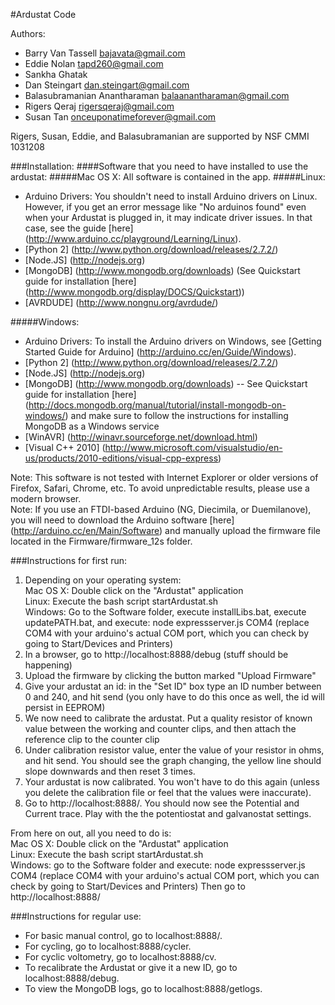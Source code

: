 #Ardustat Code

Authors:

- Barry Van Tassell <bajavata@gmail.com>
- Eddie Nolan <tapd260@gmail.com>
- Sankha Ghatak
- Dan Steingart <dan.steingart@gmail.com>
- Balasubramanian Anantharaman <balaanantharaman@gmail.com>
- Rigers Qeraj <rigersqeraj@gmail.com>
- Susan Tan <onceuponatimeforever@gmail.com>

Rigers, Susan, Eddie, and Balasubramanian are supported by NSF CMMI 1031208

###Installation:
####Software that you need to have installed to use the ardustat:
#####Mac OS X:
All software is contained in the app.
#####Linux:
- Arduino Drivers: You shouldn't need to install Arduino drivers on Linux. However, if you get an error message like "No arduinos found" even when your Ardustat is plugged in, it may indicate driver issues. In that case, see the guide [here] (http://www.arduino.cc/playground/Learning/Linux).
- [Python 2] (http://www.python.org/download/releases/2.7.2/)
- [Node.JS] (http://nodejs.org)
- [MongoDB] (http://www.mongodb.org/downloads) (See Quickstart guide for installation [here] (http://www.mongodb.org/display/DOCS/Quickstart))
- [AVRDUDE] (http://www.nongnu.org/avrdude/)

#####Windows: 
- Arduino Drivers: To install the Arduino drivers on Windows, see [Getting Started Guide for Arduino] (http://arduino.cc/en/Guide/Windows).
- [Python 2] (http://www.python.org/download/releases/2.7.2/)
- [Node.JS] (http://nodejs.org)
- [MongoDB] (http://www.mongodb.org/downloads) -- See Quickstart guide for installation [here] (http://docs.mongodb.org/manual/tutorial/install-mongodb-on-windows/) and make sure to follow the instructions for installing MongoDB as a Windows service
- [WinAVR] (http://winavr.sourceforge.net/download.html)
- [Visual C++ 2010] (http://www.microsoft.com/visualstudio/en-us/products/2010-editions/visual-cpp-express)

Note: This software is not tested with Internet Explorer or older versions of Firefox, Safari, Chrome, etc. To avoid unpredictable results, please use a modern browser.
<br>
Note: If you use an FTDI-based Arduino (NG, Diecimila, or Duemilanove), you will need to download the Arduino software [here] (http://arduino.cc/en/Main/Software) and manually upload the firmware file located in the Firmware/firmware_12s folder.

###Instructions for first run:
1. Depending on your operating system:
<br> Mac OS X: Double click on the "Ardustat" application
<br> Linux: Execute the bash script startArdustat.sh
<br> Windows: Go to the Software folder, execute installLibs.bat, execute updatePATH.bat, and execute: node expressserver.js COM4 (replace COM4 with your arduino's actual COM port, which you can check by going to Start/Devices and Printers)
2. In a browser, go to http://localhost:8888/debug
	(stuff should be happening)
3. Upload the firmware by clicking the button marked "Upload Firmware"
4. Give your ardustat an id: in the "Set ID" box type an ID number between 0 and 240, and hit send (you only have to do this once as well, the id will persist in EEPROM)
5. We now need to calibrate the ardustat.  Put a quality resistor of known value between the working and counter clips, and then attach the reference clip to the counter clip
6. Under calibration resistor value, enter the value of your resistor in ohms, and hit send. You should see the graph changing, the yellow line should slope downwards and then reset 3 times. 
7. Your ardustat is now calibrated.  You won't have to do this again (unless you delete the calibration file or feel that the values were inaccurate). 
8. Go to http://localhost:8888/. You should now see the Potential and Current trace. Play with the the potentiostat and galvanostat settings.

From here on out, all you need to do is:
<br> Mac OS X: Double click on the "Ardustat" application
<br> Linux: Execute the bash script startArdustat.sh
<br> Windows: go to the Software folder and execute: node expressserver.js COM4 (replace COM4 with your arduino's actual COM port, which you can check by going to Start/Devices and Printers)
Then go to http://localhost:8888/

###Instructions for regular use:
- For basic manual control, go to localhost:8888/.
- For cycling, go to localhost:8888/cycler.
- For cyclic voltometry, go to localhost:8888/cv.
- To recalibrate the Ardustat or give it a new ID, go to localhost:8888/debug.
- To view the MongoDB logs, go to localhost:8888/getlogs.
